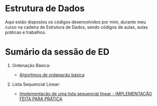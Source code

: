 # Estrutura de Dados

Aqui estão dispostos os códigos desenvolvidos por mim, durante meu curso na cadeira de Estrutura de Dados, sendo códigos de aulas, aulas práticas e trabalhos.

# Sumário da sessão de ED

1. Ordenação Básica:
   * [Algoritmos de ordanação básica](https://github.com/ericrodriguesfer/Academico/tree/master/estrutura_de_dados/ordenacao_basica)
  
2. Lista Sequencial Linear:
   * [Implementação de uma lista sequencial linear - IMPLEMENTAÇÃO FEITA PARA PRÁTICA](https://github.com/ericrodriguesfer/Academico/tree/master/estrutura_de_dados/lista-sequencial-linear)
